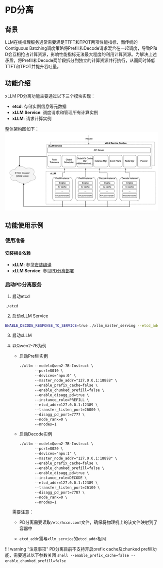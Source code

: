 # PD分离
## 背景
LLM在线推理服务通常需要满足TTFT和TPOT两项性能指标，而传统的Contiguous Batching调度策略将Prefill和Decode请求混合在一起调度，导致P和D会互相抢占计算资源，影响性能指标无法最大程度的利用计算资源。为解决上述矛盾，将Prefill和Decode两阶段拆分到独立的计算资源并行执行，从而同时降低TTFT和TPOT并提升吞吐量。
## 功能介绍
xLLM PD分离功能主要通过以下三个模块实现：

- **etcd**: 存储实例信息等元数据
- **xLLM Service**: 调度请求和管理所有计算实例
- **xLLM**: 请求计算实例

整体架构图如下：
![xLLM PD分离架构图](../../assets/pd_architecture.jpg)
## 功能使用示例
### 使用准备
#### 安装相关依赖
- **xLLM**: 参见[安装编译](../getting_started/compile.md)
- **xLLM Service**: 参见[PD分离部署](../getting_started/PD_disagg.md)

### 启动PD分离服务
1. 启动etcd
```
./etcd
```
2. 启动xLLM Service
```bash
ENABLE_DECODE_RESPONSE_TO_SERVICE=true ./xllm_master_serving --etcd_addr="127.0.0.1:12389" --http_server_port 28888 --rpc_server_port 28889 --tokenizer_path=/path/to/tokenizer_config_dir/
```
3. 启动xLLM

4. 以Qwen2-7B为例
    - 启动Prefill实例
        ``` shell linenums="1" hl_lines="3 9 10"
        ./xllm --model=Qwen2-7B-Instruct \
               --port=8010 \
               --devices="npu:0" \
               --master_node_addr="127.0.0.1:18888" \
               --enable_prefix_cache=false \
               --enable_chunked_prefill=false \
               --enable_disagg_pd=true \
               --instance_role=PREFILL \
               --etcd_addr=127.0.0.1:12389 \
               --transfer_listen_port=26000 \
               --disagg_pd_port=7777 \
               --node_rank=0 \
               --nnodes=1
        ```
    - 启动Decode实例
        ``` shell linenums="1" hl_lines="3 9 10"
        ./xllm --model=Qwen2-7B-Instruct \
               --port=8020 \
               --devices="npu:1" \
               --master_node_addr="127.0.0.1:18898" \
               --enable_prefix_cache=false \
               --enable_chunked_prefill=false \
               --enable_disagg_pd=true \
               --instance_role=DECODE \
               --etcd_addr=127.0.0.1:12389 \
               --transfer_listen_port=26100 \
               --disagg_pd_port=7787 \
               --node_rank=0 \
               --nnodes=1
        ```
    需要注意：
    
    - PD分离需要读取`/etc/hccn.conf`文件，确保将物理机上的该文件映射到了容器中
  
    - `etcd_addr`需与`xllm_service`的`etcd_addr`相同

!!! warning "注意事项"
    PD分离目前不支持开启prefix cache及chunked prefill功能，需要通过以下参数关闭
    ``` shell
    --enable_prefix_cache=false
    --enable_chunked_prefill=false
    ```

